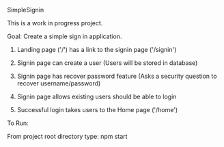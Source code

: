 SimpleSignin

This is a work in progress project.

Goal: Create a simple sign in application.

1. Landing page ('/') has a link to the signin page ('/signin')

2. Signin page can create a user (Users will be stored in database)

3. Signin page has recover password feature (Asks a security question to recover username/password)

4. Signin page allows existing users should be able to login

5. Successful login takes users to the Home page ('/home')

To Run:

From project root directory type: npm start